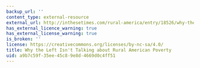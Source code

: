 ```yaml
---
backup_url: ''
content_type: external-resource
external_url: http://inthesetimes.com/rural-america/entry/18526/why-the-left-isnt-talking-about-rural-american-poverty
has_external_licence_warning: true
has_external_license_warning: true
is_broken: ''
license: https://creativecommons.org/licenses/by-nc-sa/4.0/
title: Why the Left Isn't Talking about Rural American Poverty
uid: a9b7c59f-35ee-45c8-9e8d-4669d0c4ff51
---
```

